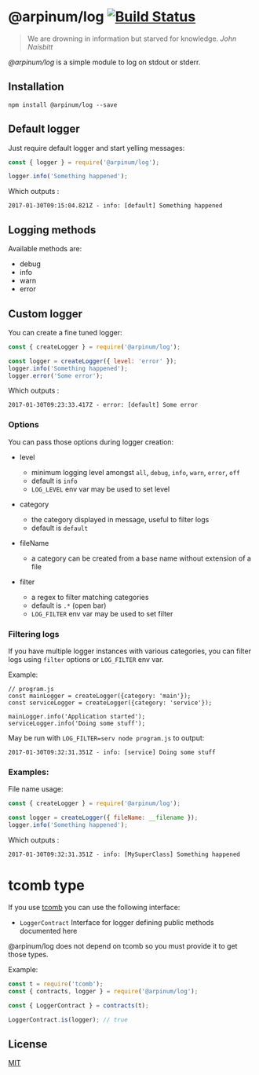 # @arpinum/log [![Build Status](https://travis-ci.org/arpinum-oss/js-log.svg?branch=master)](https://travis-ci.org/arpinum-oss/js-log)

> We are drowning in information but starved for knowledge.
> <cite>John Naisbitt</cite>

_@arpinum/log_ is a simple module to log on stdout or stderr.

## Installation

    npm install @arpinum/log --save

## Default logger

Just require default logger and start yelling messages:

```javascript
const { logger } = require('@arpinum/log');

logger.info('Something happened');
```

Which outputs :

```
2017-01-30T09:15:04.821Z - info: [default] Something happened
```

## Logging methods

Available methods are:

* debug
* info
* warn
* error

## Custom logger

You can create a fine tuned logger:

```javascript
const { createLogger } = require('@arpinum/log');

const logger = createLogger({ level: 'error' });
logger.info('Something happened');
logger.error('Some error');
```

Which outputs :

```
2017-01-30T09:23:33.417Z - error: [default] Some error
```

### Options

You can pass those options during logger creation:

* level
  * minimum logging level amongst `all`, `debug`, `info`, `warn`, `error`, `off`
  * default is `info`
  * `LOG_LEVEL` env var may be used to set level
* category
  * the category displayed in message, useful to filter logs
  * default is `default`
* fileName
  * a category can be created from a base name without extension of a file
* filter

  * a regex to filter matching categories
  * default is `.*` (open bar)
  * `LOG_FILTER` env var may be used to set filter

### Filtering logs

If you have multiple logger instances with various categories, you can filter logs using `filter` options or `LOG_FILTER` env var.

Example:

```
// program.js
const mainLogger = createLogger({category: 'main'});
const serviceLogger = createLogger({category: 'service'});

mainLogger.info('Application started');
serviceLogger.info('Doing some stuff');
```

May be run with `LOG_FILTER=serv node program.js` to output:

```
2017-01-30T09:32:31.351Z - info: [service] Doing some stuff
```

### Examples:

File name usage:

```javascript
const { createLogger } = require('@arpinum/log');

const logger = createLogger({ fileName: __filename });
logger.info('Something happened');
```

Which outputs :

```
2017-01-30T09:32:31.351Z - info: [MySuperClass] Something happened
```

# tcomb type

If you use [tcomb] you can use the following interface:

* `LoggerContract` Interface for logger defining public methods documented here

@arpinum/log does not depend on tcomb so you must provide it to get those types.

Example:

```javascript
const t = require('tcomb');
const { contracts, logger } = require('@arpinum/log');

const { LoggerContract } = contracts(t);

LoggerContract.is(logger); // true
```

## License

[MIT](LICENSE)

[tcomb]: https://github.com/gcanti/tcomb
